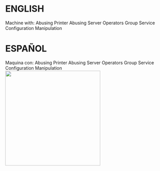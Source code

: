 # ENGLISH
Machine with:
Abusing Printer
Abusing Server Operators Group
Service Configuration Manipulation
# ESPAÑOL
Maquina con:
Abusing Printer
Abusing Server Operators Group
Service Configuration Manipulation
<br/>
<a href="#"><img src="https://external-content.duckduckgo.com/iu/?u=https%3A%2F%2Fmedia.tenor.com%2Fimages%2Fa555ca40df34830c19da4f0ad2c4a2cd%2Ftenor.gif&f=1&nofb=1" width="300"/></a>
